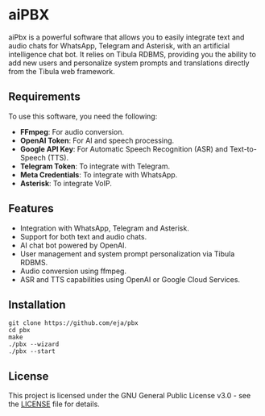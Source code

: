 # aiPBX

aiPbx is a powerful software that allows you to easily integrate text and audio chats for WhatsApp, Telegram and Asterisk, with an artificial intelligence chat bot. It relies on Tibula RDBMS, providing you the ability to add new users and personalize system prompts and translations directly from the Tibula web framework.

## Requirements

To use this software, you need the following:

- **FFmpeg**: For audio conversion.
- **OpenAI Token**: For AI and speech processing.
- **Google API Key**: For Automatic Speech Recognition (ASR) and Text-to-Speech (TTS).
- **Telegram Token**: To integrate with Telegram.
- **Meta Credentials**: To integrate with WhatsApp.
- **Asterisk**: To integrate VoIP.

## Features

- Integration with WhatsApp, Telegram and Asterisk.
- Support for both text and audio chats.
- AI chat bot powered by OpenAI.
- User management and system prompt personalization via Tibula RDBMS.
- Audio conversion using ffmpeg.
- ASR and TTS capabilities using OpenAI or Google Cloud Services.

## Installation

```
git clone https://github.com/eja/pbx
cd pbx
make
./pbx --wizard
./pbx --start
```

## License

This project is licensed under the GNU General Public License v3.0 - see the [LICENSE](LICENSE) file for details.
